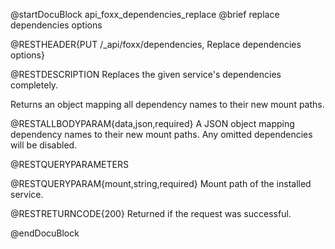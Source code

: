 @startDocuBlock api_foxx_dependencies_replace
@brief replace dependencies options

@RESTHEADER{PUT /_api/foxx/dependencies, Replace dependencies options}

@RESTDESCRIPTION
Replaces the given service's dependencies completely.

Returns an object mapping all dependency names to their new mount paths.

@RESTALLBODYPARAM{data,json,required}
A JSON object mapping dependency names to their new mount paths.
Any omitted dependencies will be disabled.

@RESTQUERYPARAMETERS

@RESTQUERYPARAM{mount,string,required}
Mount path of the installed service.

@RESTRETURNCODE{200}
Returned if the request was successful.

@endDocuBlock
